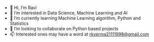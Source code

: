 - 👋 Hi, I’m Ravi
- 👀 I’m interested in Data Science, Machine Learning and AI
- 🌱 I’m currently learning Machine Learning algorithm, Python and Statistics
- 💞️ I’m looking to collaborate on Python based projects
- 📫 Interested ones may have a word at rkverma21111998@gmail.com  

<!---
vravi1998/Ravi is a ✨ special ✨ repository because its `README.md` (this file) appears on your GitHub profile.
You can click the Preview link to take a look at your changes.
--->
